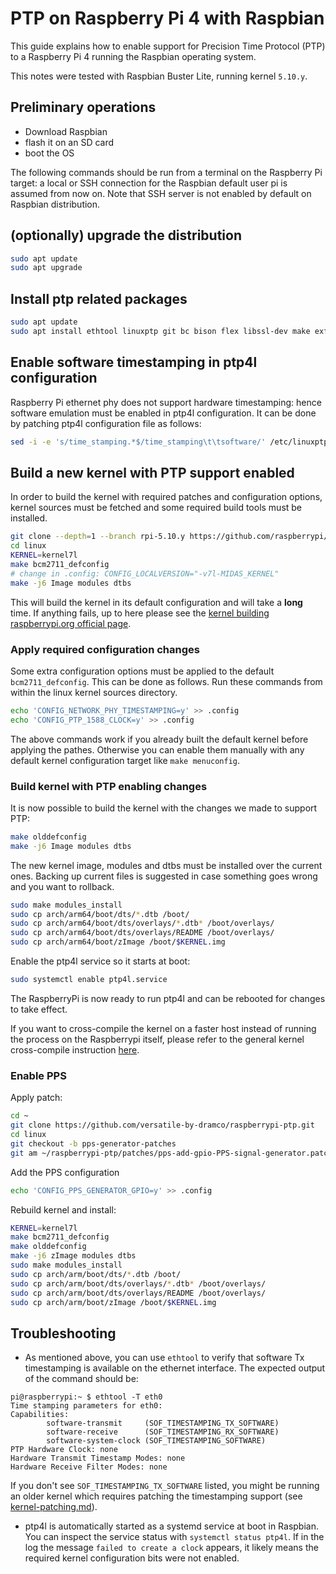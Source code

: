 # PTP on Raspberry Pi 4 with Raspbian

This guide explains how to enable support for Precision Time Protocol (PTP) to
a Raspberry Pi 4 running the Raspbian operating system. 

This notes were tested with Raspbian Buster Lite, running kernel
`5.10.y`. 

## Preliminary operations

* Download Raspbian
* flash it on an SD card
* boot the OS

The following commands should be run from a terminal on the Raspberry Pi target:
a local or SSH connection for the Raspbian default user pi is assumed from
now on. Note that SSH server is not enabled by default on Raspbian
distribution.

## (optionally) upgrade the distribution

```bash
sudo apt update
sudo apt upgrade
```

## Install ptp related packages

```bash
sudo apt update
sudo apt install ethtool linuxptp git bc bison flex libssl-dev make exfat-fuse exfat-utils python-setuptools python3-setuptools
```

## Enable software timestamping in ptp4l configuration

Raspberry Pi ethernet phy does not support hardware timestamping: hence
software emulation must be enabled in ptp4l configuration. It can be done by
patching ptp4l configuration file as follows:

```bash
sed -i -e 's/time_stamping.*$/time_stamping\t\tsoftware/' /etc/linuxptp/ptp4l.conf
```

## Build a new kernel with PTP support enabled

In order to build the kernel with required patches and configuration options,
kernel sources must be fetched and some required build tools must be installed.

```bash
git clone --depth=1 --branch rpi-5.10.y https://github.com/raspberrypi/linux
cd linux
KERNEL=kernel7l
make bcm2711_defconfig
# change in .config: CONFIG_LOCALVERSION="-v7l-MIDAS_KERNEL"
make -j6 Image modules dtbs
```

This will build the kernel in its default configuration and will take a
**long** time. If anything fails, up to here please see the
[kernel building raspberrypi.org official
page](https://www.raspberrypi.org/documentation/linux/kernel/building.md).

### Apply required configuration changes

Some extra configuration options must be applied to the default
`bcm2711_defconfig`. This can be done as follows. Run these commands from
within the linux kernel sources directory.

```bash
echo 'CONFIG_NETWORK_PHY_TIMESTAMPING=y' >> .config
echo 'CONFIG_PTP_1588_CLOCK=y' >> .config
```

The above commands work if you already built the default kernel before applying
the pathes. Otherwise you can enable them manually with any default kernel
configuration target like `make menuconfig`.

### Build kernel with PTP enabling changes

It is now possible to build the kernel with the changes we made to support PTP:

```bash
make olddefconfig
make -j6 Image modules dtbs
```

The new kernel image, modules and dtbs must be installed over the current ones.
Backing up current files is suggested in case something goes wrong and you want
to rollback.

```bash
sudo make modules_install
sudo cp arch/arm64/boot/dts/*.dtb /boot/
sudo cp arch/arm64/boot/dts/overlays/*.dtb* /boot/overlays/
sudo cp arch/arm64/boot/dts/overlays/README /boot/overlays/
sudo cp arch/arm64/boot/zImage /boot/$KERNEL.img
```

Enable the ptp4l service so it starts at boot:
```bash
sudo systemctl enable ptp4l.service
```
The RaspberryPi is now ready to run ptp4l and can be rebooted for changes to
take effect.

If you want to cross-compile the kernel on a faster host instead of running the
process on the Raspberrypi itself, please refer to the general kernel
cross-compile instruction
[here](https://www.raspberrypi.org/documentation/linux/kernel/building.md).


### Enable PPS

Apply patch:
```bash
cd ~
git clone https://github.com/versatile-by-dramco/raspberrypi-ptp.git
cd linux
git checkout -b pps-generator-patches
git am ~/raspberrypi-ptp/patches/pps-add-gpio-PPS-signal-generator.patch
```
Add the PPS configuration
```bash
echo 'CONFIG_PPS_GENERATOR_GPIO=y' >> .config
```

Rebuild kernel and install:
```bash
KERNEL=kernel7l
make bcm2711_defconfig
make olddefconfig
make -j6 zImage modules dtbs
sudo make modules_install
sudo cp arch/arm/boot/dts/*.dtb /boot/
sudo cp arch/arm/boot/dts/overlays/*.dtb* /boot/overlays/
sudo cp arch/arm/boot/dts/overlays/README /boot/overlays/
sudo cp arch/arm/boot/zImage /boot/$KERNEL.img
```


## Troubleshooting

* As mentioned above, you can use `ethtool` to verify that software Tx
timestamping is available on the ethernet interface. The expected output of the
command should be:

```
pi@raspberrypi:~ $ ethtool -T eth0
Time stamping parameters for eth0:
Capabilities:
        software-transmit     (SOF_TIMESTAMPING_TX_SOFTWARE)
        software-receive      (SOF_TIMESTAMPING_RX_SOFTWARE)
        software-system-clock (SOF_TIMESTAMPING_SOFTWARE)
PTP Hardware Clock: none
Hardware Transmit Timestamp Modes: none
Hardware Receive Filter Modes: none
```

If you don't see `SOF_TIMESTAMPING_TX_SOFTWARE` listed, you might be running an
older kernel which requires patching the timestamping support (see
[kernel-patching.md](kernel-patching.md)).

* ptp4l is automatically started as a systemd service at boot in Raspbian. You
can inspect the service status with `systemctl status ptp4l`. If in the log the
message `failed to create a clock` appears, it likely means the required kernel
configuration bits were not enabled.
